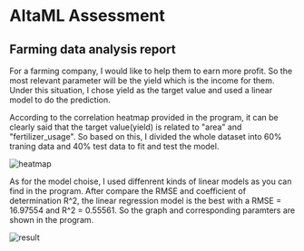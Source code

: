 # AltaML Assessment
## Farming data analysis report

For a farming company, I would like to help them to earn more profit. So the most relevant parameter will be the yield which is the income for them. Under this situation, I chose yield as the target value and used a linear model to do the prediction.

According to the correlation heatmap provided in the program, it can be clearly said that the target value(yield) is related to "area" and "fertilizer_usage". So based on this, I divided the whole dataset into 60% traning data and 40% test data to fit and test the model.

![heatmap](https://user-images.githubusercontent.com/22019482/52683605-8fc3f380-2f00-11e9-879d-777c95dd9be1.png)

As for the model choise, I used diffenrent kinds of linear models as you can find in the program. After compare the RMSE and coefficient of determination R^2, the linear regression model is the best with a RMSE = 16.97554 and R^2 = 0.55561. So the graph and corresponding paramters are shown in the program.

![result](https://user-images.githubusercontent.com/22019482/52683608-90f52080-2f00-11e9-8074-5307f2d58e51.png)
